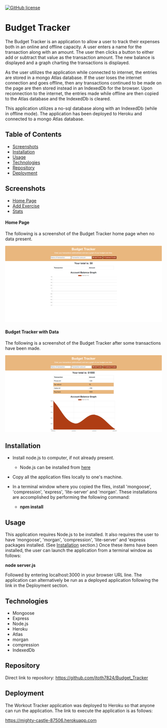 [![GitHub license](https://img.shields.io/github/license/Naereen/StrapDown.js.svg)](https://www.mit.edu/~amini/LICENSE.md)

# Budget Tracker

The Budget Tracker is an application to allow a user to track their expenses both in an online and offline capacity.  A user enters a name for the transaction along with an amount.  The user then clicks a button to either add or subtract that value as the transaction amount.  The new balance is displayed and a graph charting the transactions is displayed.

As the user utilizes the application while connected to internet, the entries are stored in a mongo Atlas database.  If the user loses the internet connection and goes offline, then any transactions continued to be made on the page are then stored instead in an IndexedDb for the browser.   Upon reconnection to the internet, the entries made while offline are then copied to the Atlas database and the IndexedDb is cleared.

This application utilizes a no-sql database along with an IndexedDb (while in offline mode).  The application has been deployed to Heroku and connected to a mongo Atlas database.

## Table of Contents
* [Screenshots](#Screenshots)
* [Installation](#Installation)
* [Usage](#Usage)
* [Technologies](#Technologies)
* [Repository](#Repository)
* [Deployment](#Deployment)

## Screenshots
* [Home Page](#Home-Page)
* [Add Exercise](#Add-Exercise)
* [Stats](#Stats)

#### Home Page
The following is a screenshot of the Budget Tracker home page when no data present.

<p align="center">
  <img src="./public/assets/images/BudgetTrackerHomePage.png" alt="Budget Tracker application home screen">
</p>

#### Budget Tracker with Data
The following is a screenshot of the Budget Tracker after some transactions have been made.

<p align="center">
  <img src="./public/assets/images/Transactions.png" alt="budget tracker transactions">
</p>

## Installation

* Install node.js to computer, if not already present.
    * Node.js can be installed from [here](https://nodejs.org/en/)
* Copy all the application files locally to one's machine.
* In a terminal window where you copied the files, install 'mongoose', 'compression', 'express', 'lite-server' and 'morgan'.    These installations are accomplished by performing the following command: 

    * **npm install**

## Usage

This application requires Node.js to be installed.  It also requires the user to have 'mongoose', 'morgan', 'compression', 'lite-server' and 'express packages installed.  (See [Installation](#installation) section.)  Once these items have been installed, the user can launch the application from a terminal window as follows:

**node server.js**

Followed by entering localhost:3000 in your browser URL line.  The application can alternatively be run as a deployed application following the link in the Deployment section.


## Technologies

* Mongoose
* Express
* Node.js
* Heroku
* Atlas
* morgan
* compression
* IndexedDb

## Repository

Direct link to repository:  https://github.com/jtoth7824/Budget_Tracker

## Deployment

The Workout Tracker application was deployed to Heroku so that anyone can run the application.   The link to execute the application is as follows:

https://mighty-castle-87506.herokuapp.com

